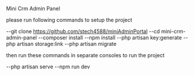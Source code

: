 Mini Crm Admin Panel

please run following commands to setup the project

--git clone https://github.com/stech4588/miniAdminPortal
--cd mini-crm-admin-panel
--composer install
--npm install
--php artisan key:generate
--php artisan storage:link
--php artisan migrate

then run these commands in separate consoles to run the project

--php artisan serve
--npm run dev
